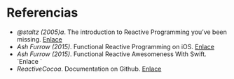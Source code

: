 # Referencias
- *@staltz (2005)a*. The introduction to Reactive Programming you’ve been missing. [Enlace][1]
- *Ash Furrow (2015)*. Functional Reactive Programming on iOS. [Enlace][2]
- *Ash Furrow (2015)*. Functional Reactive Awesomeness With Swift. \`Enlace
	\`
- *ReactiveCocoa*. Documentation on Github. [Enlace][3]

[1]:	https://gist.github.com/staltz/868e7e9bc2a7b8c1f754 "Enlace"
[2]:	https://leanpub.com/iosfrp "Enlace"
[3]:	https://github.com/ReactiveCocoa/ReactiveCocoa/tree/master/Documentation "Documentación de ReactiveCocoa"